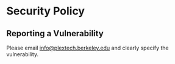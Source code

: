 # Security Policy

## Reporting a Vulnerability

Please email info@plextech.berkeley.edu and clearly specify the vulnerability.

